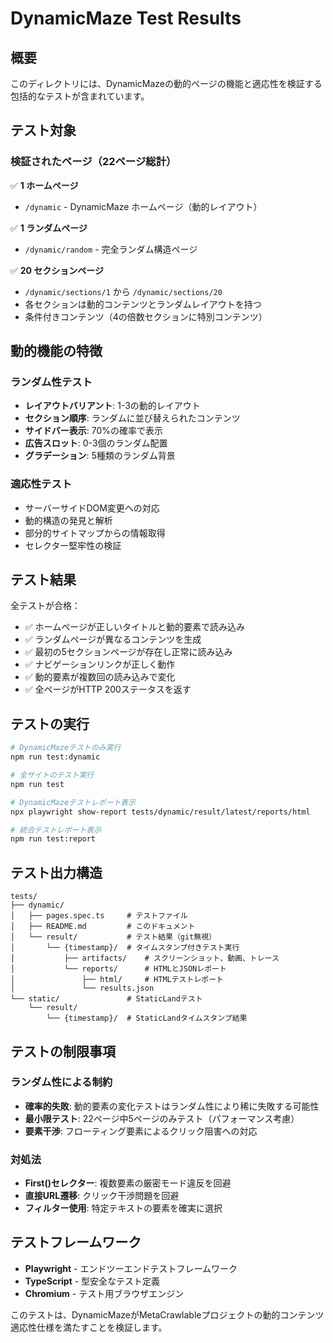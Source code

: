 # DynamicMaze Test Results

## 概要
このディレクトリには、DynamicMazeの動的ページの機能と適応性を検証する包括的なテストが含まれています。

## テスト対象

### 検証されたページ（22ページ総計）
✅ **1 ホームページ**
- `/dynamic` - DynamicMaze ホームページ（動的レイアウト）

✅ **1 ランダムページ**
- `/dynamic/random` - 完全ランダム構造ページ

✅ **20 セクションページ**
- `/dynamic/sections/1` から `/dynamic/sections/20`
- 各セクションは動的コンテンツとランダムレイアウトを持つ
- 条件付きコンテンツ（4の倍数セクションに特別コンテンツ）

## 動的機能の特徴

### ランダム性テスト
- **レイアウトバリアント**: 1-3の動的レイアウト
- **セクション順序**: ランダムに並び替えられたコンテンツ
- **サイドバー表示**: 70%の確率で表示
- **広告スロット**: 0-3個のランダム配置
- **グラデーション**: 5種類のランダム背景

### 適応性テスト
- サーバーサイドDOM変更への対応
- 動的構造の発見と解析
- 部分的サイトマップからの情報取得
- セレクター堅牢性の検証

## テスト結果
全テストが合格：
- ✅ ホームページが正しいタイトルと動的要素で読み込み
- ✅ ランダムページが異なるコンテンツを生成
- ✅ 最初の5セクションページが存在し正常に読み込み
- ✅ ナビゲーションリンクが正しく動作
- ✅ 動的要素が複数回の読み込みで変化
- ✅ 全ページがHTTP 200ステータスを返す

## テストの実行

```bash
# DynamicMazeテストのみ実行
npm run test:dynamic

# 全サイトのテスト実行
npm run test

# DynamicMazeテストレポート表示
npx playwright show-report tests/dynamic/result/latest/reports/html

# 統合テストレポート表示
npm run test:report
```

## テスト出力構造
```
tests/
├── dynamic/
│   ├── pages.spec.ts     # テストファイル
│   ├── README.md         # このドキュメント
│   └── result/           # テスト結果（git無視）
│       └── {timestamp}/  # タイムスタンプ付きテスト実行
│           ├── artifacts/    # スクリーンショット、動画、トレース
│           └── reports/      # HTMLとJSONレポート
│               ├── html/     # HTMLテストレポート
│               └── results.json
└── static/               # StaticLandテスト
    └── result/
        └── {timestamp}/  # StaticLandタイムスタンプ結果
```

## テストの制限事項

### ランダム性による制約
- **確率的失敗**: 動的要素の変化テストはランダム性により稀に失敗する可能性
- **最小限テスト**: 22ページ中5ページのみテスト（パフォーマンス考慮）
- **要素干渉**: フローティング要素によるクリック阻害への対応

### 対処法
- **First()セレクター**: 複数要素の厳密モード違反を回避
- **直接URL遷移**: クリック干渉問題を回避
- **フィルター使用**: 特定テキストの要素を確実に選択

## テストフレームワーク
- **Playwright** - エンドツーエンドテストフレームワーク
- **TypeScript** - 型安全なテスト定義
- **Chromium** - テスト用ブラウザエンジン

このテストは、DynamicMazeがMetaCrawlableプロジェクトの動的コンテンツ適応性仕様を満たすことを検証します。
